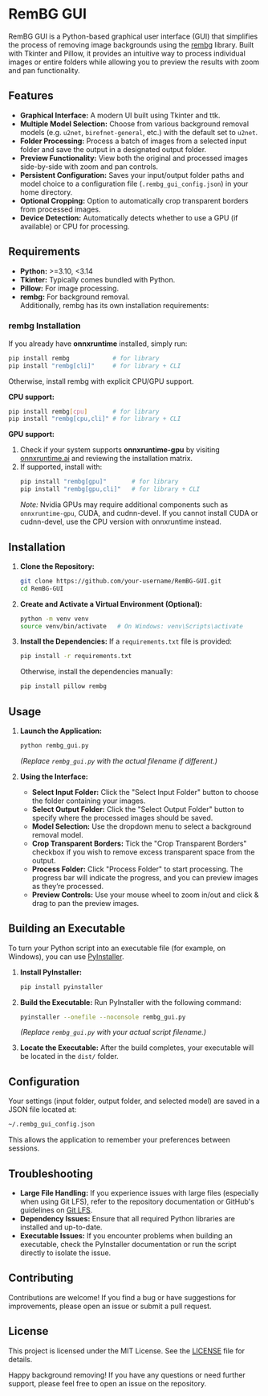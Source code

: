 # RemBG GUI

RemBG GUI is a Python-based graphical user interface (GUI) that simplifies the process of removing image backgrounds using the [rembg](https://github.com/danielgatis/rembg) library. Built with Tkinter and Pillow, it provides an intuitive way to process individual images or entire folders while allowing you to preview the results with zoom and pan functionality.

## Features

- **Graphical Interface:** A modern UI built using Tkinter and ttk.
- **Multiple Model Selection:** Choose from various background removal models (e.g. `u2net`, `birefnet-general`, etc.) with the default set to `u2net`.
- **Folder Processing:** Process a batch of images from a selected input folder and save the output in a designated output folder.
- **Preview Functionality:** View both the original and processed images side-by-side with zoom and pan controls.
- **Persistent Configuration:** Saves your input/output folder paths and model choice to a configuration file (`.rembg_gui_config.json`) in your home directory.
- **Optional Cropping:** Option to automatically crop transparent borders from processed images.
- **Device Detection:** Automatically detects whether to use a GPU (if available) or CPU for processing.

## Requirements

- **Python:** >=3.10, <3.14
- **Tkinter:** Typically comes bundled with Python.
- **Pillow:** For image processing.
- **rembg:** For background removal.  
  Additionally, rembg has its own installation requirements:

### rembg Installation

If you already have **onnxruntime** installed, simply run:
```sh
pip install rembg            # for library
pip install "rembg[cli]"     # for library + CLI
```

Otherwise, install rembg with explicit CPU/GPU support.

**CPU support:**
```sh
pip install rembg[cpu]       # for library
pip install "rembg[cpu,cli]" # for library + CLI
```

**GPU support:**
1. Check if your system supports **onnxruntime-gpu** by visiting [onnxruntime.ai](https://onnxruntime.ai) and reviewing the installation matrix.
2. If supported, install with:
   ```sh
   pip install "rembg[gpu]"       # for library
   pip install "rembg[gpu,cli]"   # for library + CLI
   ```
   *Note:* Nvidia GPUs may require additional components such as `onnxruntime-gpu`, CUDA, and cudnn-devel. If you cannot install CUDA or cudnn-devel, use the CPU version with onnxruntime instead.

## Installation

1. **Clone the Repository:**
   ```sh
   git clone https://github.com/your-username/RemBG-GUI.git
   cd RemBG-GUI
   ```

2. **Create and Activate a Virtual Environment (Optional):**
   ```sh
   python -m venv venv
   source venv/bin/activate   # On Windows: venv\Scripts\activate
   ```

3. **Install the Dependencies:**
   If a `requirements.txt` file is provided:
   ```sh
   pip install -r requirements.txt
   ```
   Otherwise, install the dependencies manually:
   ```sh
   pip install pillow rembg
   ```

## Usage

1. **Launch the Application:**
   ```sh
   python rembg_gui.py
   ```
   *(Replace `rembg_gui.py` with the actual filename if different.)*

2. **Using the Interface:**
   - **Select Input Folder:** Click the "Select Input Folder" button to choose the folder containing your images.
   - **Select Output Folder:** Click the "Select Output Folder" button to specify where the processed images should be saved.
   - **Model Selection:** Use the dropdown menu to select a background removal model.
   - **Crop Transparent Borders:** Tick the "Crop Transparent Borders" checkbox if you wish to remove excess transparent space from the output.
   - **Process Folder:** Click "Process Folder" to start processing. The progress bar will indicate the progress, and you can preview images as they’re processed.
   - **Preview Controls:** Use your mouse wheel to zoom in/out and click & drag to pan the preview images.

## Building an Executable

To turn your Python script into an executable file (for example, on Windows), you can use [PyInstaller](https://pyinstaller.org/).

1. **Install PyInstaller:**
   ```sh
   pip install pyinstaller
   ```

2. **Build the Executable:**
   Run PyInstaller with the following command:
   ```sh
   pyinstaller --onefile --noconsole rembg_gui.py
   ```
   *(Replace `rembg_gui.py` with your actual script filename.)*

3. **Locate the Executable:**
   After the build completes, your executable will be located in the `dist/` folder.

## Configuration

Your settings (input folder, output folder, and selected model) are saved in a JSON file located at:
```sh
~/.rembg_gui_config.json
```
This allows the application to remember your preferences between sessions.

## Troubleshooting

- **Large File Handling:** If you experience issues with large files (especially when using Git LFS), refer to the repository documentation or GitHub's guidelines on [Git LFS](https://git-lfs.github.com/).
- **Dependency Issues:** Ensure that all required Python libraries are installed and up-to-date.
- **Executable Issues:** If you encounter problems when building an executable, check the PyInstaller documentation or run the script directly to isolate the issue.

## Contributing

Contributions are welcome! If you find a bug or have suggestions for improvements, please open an issue or submit a pull request.

## License

This project is licensed under the MIT License. See the [LICENSE](LICENSE) file for details.

Happy background removing! If you have any questions or need further support, please feel free to open an issue on the repository.
